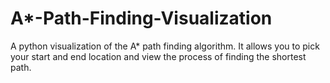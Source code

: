 # A*-Path-Finding-Visualization
A python visualization of the A* path finding algorithm. It allows you to pick your start and end location and view the process of finding the shortest path.
